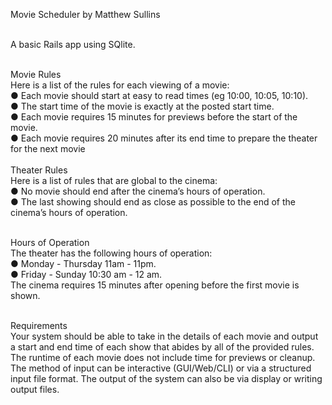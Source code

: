 Movie Scheduler by Matthew Sullins<br /><br />

A basic Rails app using SQlite. <br /><br />

Movie Rules<br />
Here is a list of the rules for each viewing of a movie:<br />
● Each movie should start at easy to read times (eg 10:00, 10:05, 10:10).<br />
● The start time of the movie is exactly at the posted start time.<br />
● Each movie requires 15 minutes for previews before the start of the movie.<br />
● Each movie requires 20 minutes after its end time to prepare the theater for the next movie<br /><br />
Theater Rules<br />
Here is a list of rules that are global to the cinema:<br />
● No movie should end after the cinema’s hours of operation.<br />
● The last showing should end as close as possible to the end of the cinema’s hours of operation.<br /><br />

Hours of Operation<br />
The theater has the following hours of operation:<br />
● Monday - Thursday 11am - 11pm.<br />
● Friday - Sunday 10:30 am - 12 am.<br />
The cinema requires 15 minutes after opening before the first movie is shown.<br /><br />

Requirements<br />
Your system should be able to take in the details of each movie and output a start and end time of each show that abides by all of the provided rules. The runtime of each movie does not include time for previews or cleanup.<br />
The method of input can be interactive (GUI/Web/CLI) or via a structured input file format. The output of the system can also be via display or writing output files.
